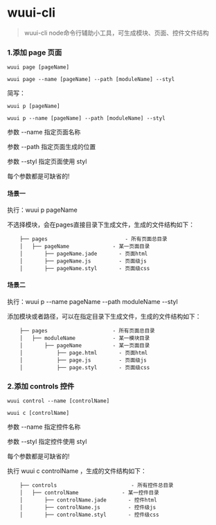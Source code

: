 # wuui-cli

> wuui-cli node命令行辅助小工具，可生成模块、页面、控件文件结构


### 1.添加 page 页面

```
wuui page [pageName]

wuui page --name [pageName] --path [moduleName] --styl

```
简写：

```
wuui p [pageName]

wuui p --name [pageName] --path [moduleName] --styl

```

参数 --name 指定页面名称

参数 --path 指定页面生成的位置

参数 --styl 指定页面使用 styl

每个参数都是可缺省的!

#### 场景一

执行：wuui p pageName

不选择模块，会在pages直接目录下生成文件，生成的文件结构如下：
```
    ├── pages                         - 所有页面总目录
   	│   ├── pageName              - 某一页面目录
    │       ├── pageName.jade       - 页面html
    │       ├── pageName.js         - 页面级js
    │       ├── pageName.styl       - 页面级css
```

#### 场景二

执行：wuui p --name pageName --path moduleName --styl

添加模块或者路径，可以在指定目录下生成文件，生成的文件结构如下：
```
    ├── pages                     - 所有页面总目录
    │   ├── moduleName            - 某一模块目录
    │       ├── pageName          - 某一页面目录
    │           ├── page.html       - 页面html
    │           ├── page.js         - 页面级js
    │           ├── page.styl       - 页面级css
```

### 2.添加 controls 控件

```
wuui control --name [controlName]

wuui c [controlName]

```

参数 --name 指定控件名称

参数 --styl 指定控件使用 styl

每个参数都是可缺省的!

执行 wuui c controlName ，生成的文件结构如下：

```
    ├── controls                        - 所有控件总目录
   	│   ├── controlName              - 某一控件目录
    │       ├── controlName.jade       - 控件html
    │       ├── controlName.js         - 控件级js
    │       ├── controlName.styl       - 控件级css
```

